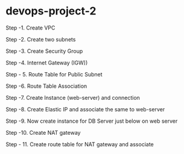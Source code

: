 # devops-project-2

Step -1. Create VPC

Step -2. Create two subnets

Step -3. Create Security Group

Step -4. Internet Gateway (IGW))

Step - 5. Route Table for Public Subnet

Step -6. Route Table Association

Step -7. Create Instance (web-server) and connection

Step -8. Create Elastic IP and associate the same to web-server

Step -9. Now create instance for DB Server just below  on web server

Step -10. Create NAT gateway

Step - 11. Create route table for NAT gateway and associate
